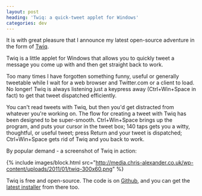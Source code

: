 ```yaml
---
layout: post
heading: 'Twiq: a quick-tweet applet for Windows'
categories: dev
---
```


It is with great pleasure that I announce my latest open-source adventure in the form of [Twiq](https://github.com/Kodhus/Twiq).

Twiq is a little applet for Windows that allows you to quickly tweet a message you come up with and then get straight back to work.

Too many times I have forgotten something funny, useful or generally tweetable while I wait for a web browser and Twitter.com or a client to load. No longer! Twiq is always listening just a keypress away (Ctrl+Win+Space in fact) to get that tweet dispatched efficiently.

You can't read tweets with Twiq, but then you'd get distracted from whatever you're working on. The flow for creating a tweet with Twiq has been designed to be super-smooth. Ctrl+Win+Space brings up the program, and puts your cursor in the tweet box; 140 taps gets you a witty, thoughtful, or useful tweet; press Return and your tweet is dispatched; Ctrl+Win+Space gets rid of Twiq and you back to work.

By popular demand - a screenshot of Twiq in action:

{% include images/block.html src="http://media.chris-alexander.co.uk/wp-content/uploads/2011/01/twiq-300x60.png" %}

Twiq is free and open-source. The code is on [Github](https://github.com/Kodhus/Twiq), and you can get the [latest installer](https://github.com/downloads/Kodhus/Twiq/Installer.msi) from there too.